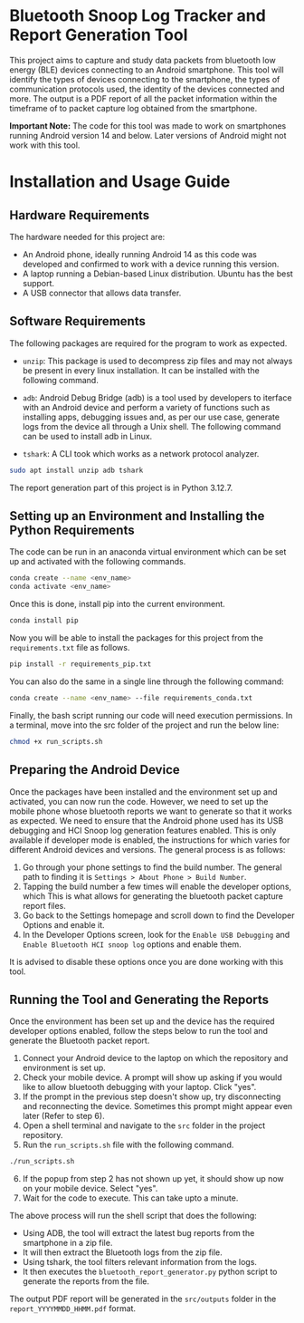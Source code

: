 # Bluetooth Snoop Log Tracker and Report Generation Tool

This project aims to capture and study data packets from bluetooth low energy (BLE) devices connecting to an Android smartphone. This tool will identify the types of devices connecting to the smartphone, the types of communication protocols used, the identity of the devices connected and more. The output is a PDF report of all the packet information within the timeframe of to packet capture log obtained from the smartphone.

**Important Note:** The code for this tool was made to work on smartphones running Android version 14 and below. Later versions of Android might not work with this tool.

# Installation and Usage Guide

## Hardware Requirements

The hardware needed for this project are:
- An Android phone, ideally running Android 14 as this code was developed and confirmed to work with a device running this version.
- A laptop running a Debian-based Linux distribution. Ubuntu has the best support.
- A USB connector that allows data transfer.

## Software Requirements

The following packages are required for the program to work as expected.

- `unzip`: This package is used to decompress zip files and may not always be present in every linux installation. It can be installed with the following command.

- `adb`: Android Debug Bridge (adb) is a tool used by developers to iterface with an Android device and perform a variety of functions such as installing apps, debugging issues and, as per our use case, generate logs from the device all through a Unix shell. The following command can be used to install adb in Linux.

- `tshark`: A CLI took which works as a network protocol analyzer.

```bash
sudo apt install unzip adb tshark
```

The report generation part of this project is in Python 3.12.7.

## Setting up an Environment and Installing the Python Requirements

The code can be run in an anaconda virtual environment which can be set up and activated with the following commands.

```bash
conda create --name <env_name>
conda activate <env_name>
```

Once this is done, install pip into the current environment.

```bash
conda install pip
```

Now you will be able to install the packages for this project from the `requirements.txt` file as follows.

```bash
pip install -r requirements_pip.txt
```

You can also do the same in a single line through the following command:

```bash
conda create --name <env_name> --file requirements_conda.txt
```

Finally, the bash script running our code will need execution permissions. In a terminal, move into the src folder of the project and run the below line:

```bash
chmod +x run_scripts.sh
```
## Preparing the Android Device

Once the packages have been installed and the environment set up and activated, you can now run the code. However, we need to set up the mobile phone whose bluetooth reports we want to generate so that it works as expected. We need to ensure that the Android phone used has its USB debugging and HCI Snoop log generation features enabled. This is only available if developer mode is enabled, the instructions for which varies for different Android devices and versions. The general process is as follows:

1. Go through your phone settings to find the build number. The general path to finding it is `Settings > About Phone > Build Number`.
2. Tapping the build number a few times will enable the developer options, which This is what allows for generating the bluetooth packet capture report files.
3. Go back to the Settings homepage and scroll down to find the Developer Options and enable it.
5. In the Developer Options screen, look for the `Enable USB Debugging` and `Enable Bluetooth HCI snoop log` options and enable them.

It is advised to disable these options once you are done working with this tool.

## Running the Tool and Generating the Reports

Once the environment has been set up and the device has the required developer options enabled, follow the steps below to run the tool and generate the Bluetooth packet report.

1. Connect your Android device to the laptop on which the repository and environment is set up.
2. Check your mobile device. A prompt will show up asking if you would like to allow bluetooth debugging with your laptop. Click "yes".
3. If the prompt in the previous step doesn't show up, try disconnecting and reconnecting the device. Sometimes this prompt might appear even later (Refer to step 6).
4. Open a shell terminal and navigate to the `src` folder in the project repository.
5. Run the `run_scripts.sh` file with the following command.
  ```bash
  ./run_scripts.sh
  ```
6. If the popup from step 2 has not shown up yet, it should show up now on your mobile device. Select "yes".
7. Wait for the code to execute. This can take upto a minute.

The above process will run the shell script that does the following:

- Using ADB, the tool will extract the latest bug reports from the smartphone in a zip file.
- It will then extract the Bluetooth logs from the zip file.
- Using tshark, the tool filters relevant information from the logs.
- It then executes the `bluetooth_report_generator.py` python script to generate the reports from the file.


The output PDF report will be generated in the `src/outputs` folder in the `report_YYYYMMDD_HHMM.pdf` format.
